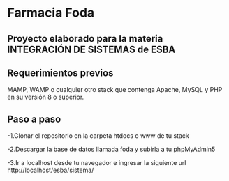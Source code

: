 # Farmacia Foda
## Proyecto elaborado para la materia INTEGRACIÓN DE SISTEMAS de ESBA
## Requerimientos previos

MAMP, WAMP o cualquier otro stack que contenga Apache, MySQL y PHP en su versión 8 o superior.

## Paso a paso
-1.Clonar el repositorio en la carpeta htdocs o www de tu stack

-2.Descargar la base de datos llamada foda y subirla a tu phpMyAdmin5

-3.Ir a localhost desde tu navegador e ingresar la siguiente url
http://localhost/esba/sistema/
